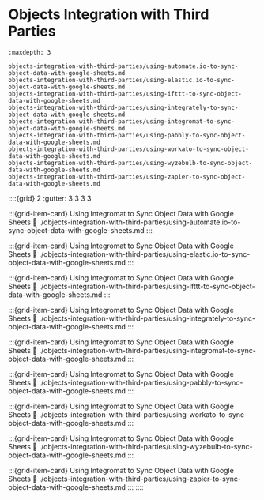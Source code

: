 # Objects Integration with Third Parties

```{toctree}
:maxdepth: 3

objects-integration-with-third-parties/using-automate.io-to-sync-object-data-with-google-sheets.md
objects-integration-with-third-parties/using-elastic.io-to-sync-object-data-with-google-sheets.md
objects-integration-with-third-parties/using-ifttt-to-sync-object-data-with-google-sheets.md
objects-integration-with-third-parties/using-integrately-to-sync-object-data-with-google-sheets.md
objects-integration-with-third-parties/using-integromat-to-sync-object-data-with-google-sheets.md
objects-integration-with-third-parties/using-pabbly-to-sync-object-data-with-google-sheets.md
objects-integration-with-third-parties/using-workato-to-sync-object-data-with-google-sheets.md
objects-integration-with-third-parties/using-wyzebulb-to-sync-object-data-with-google-sheets.md
objects-integration-with-third-parties/using-zapier-to-sync-object-data-with-google-sheets.md
```

::::{grid} 2
:gutter: 3 3 3 3

:::{grid-item-card} Using Integromat to Sync Object Data with Google Sheets
:link: ./objects-integration-with-third-parties/using-automate.io-to-sync-object-data-with-google-sheets.md
:::

:::{grid-item-card} Using Integromat to Sync Object Data with Google Sheets
:link: ./objects-integration-with-third-parties/using-elastic.io-to-sync-object-data-with-google-sheets.md
:::

:::{grid-item-card} Using Integromat to Sync Object Data with Google Sheets
:link: ./objects-integration-with-third-parties/using-ifttt-to-sync-object-data-with-google-sheets.md
:::

:::{grid-item-card} Using Integromat to Sync Object Data with Google Sheets
:link: ./objects-integration-with-third-parties/using-integrately-to-sync-object-data-with-google-sheets.md
:::

:::{grid-item-card} Using Integromat to Sync Object Data with Google Sheets
:link: ./objects-integration-with-third-parties/using-integromat-to-sync-object-data-with-google-sheets.md
:::

:::{grid-item-card} Using Integromat to Sync Object Data with Google Sheets
:link: ./objects-integration-with-third-parties/using-pabbly-to-sync-object-data-with-google-sheets.md
:::

:::{grid-item-card} Using Integromat to Sync Object Data with Google Sheets
:link: ./objects-integration-with-third-parties/using-workato-to-sync-object-data-with-google-sheets.md
:::

:::{grid-item-card} Using Integromat to Sync Object Data with Google Sheets
:link: ./objects-integration-with-third-parties/using-wyzebulb-to-sync-object-data-with-google-sheets.md
:::

:::{grid-item-card} Using Integromat to Sync Object Data with Google Sheets
:link: ./objects-integration-with-third-parties/using-zapier-to-sync-object-data-with-google-sheets.md
:::
::::